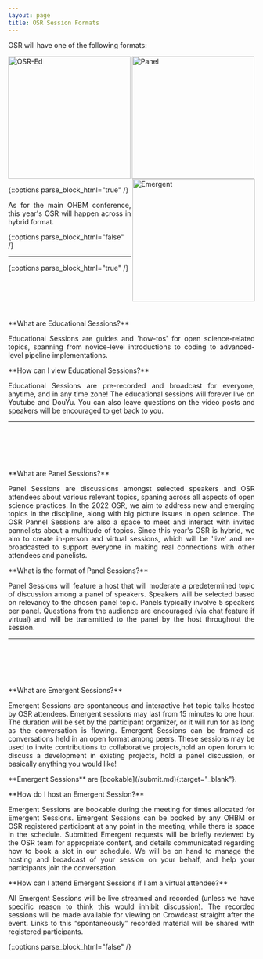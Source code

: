 ```yaml
---
layout: page
title: OSR Session Formats
---
```


OSR will have one of the following formats: 

[<img align="left" src="../img/educational_geg.svg" height="250" alt="OSR-Ed">](#educational)
[<img align="center" src="../img/panel_geg.svg" height="250" alt="Panel">](#panel)
[<img align="right" src="../img/emergent_geg.svg" height="250" alt="Emergent">](#emergent)

{::options parse_block_html="true" /}
<p align="justify">
As for the main OHBM conference, this year's OSR will happen across in hybrid format.
</p>
{::options parse_block_html="false" /}

--- 

{::options parse_block_html="true" /}

<div id='educational'></div>
<br/>
<br/>
<br/>
<br/>

<p align="justify">**What are Educational Sessions?**</p>

<p align="justify">Educational Sessions are guides and 'how-tos' for open science-related topics, spanning from novice-level introductions to coding to advanced-level pipeline implementations.</p>

<p align="justify">**How can I view Educational Sessions?**</p>
<p align="justify"> Educational Sessions are pre-recorded and broadcast for everyone, anytime, and in any time zone! The educational sessions will forever live on Youtube and DouYu. You can also leave questions on the video posts and speakers will be encouraged to get back to you.</p>
  
 ---

<div id='panel'></div>
<br/>
<br/>
<br/>
<br/>

<p align="justify">**What are Panel Sessions?**</p>
<p align="justify"> Panel Sessions are discussions amongst selected speakers and OSR attendees about various relevant topics, spaning across all aspects of open science practices.
In the 2022 OSR, we aim to address new and emerging topics in the discipline, along with big picture issues in open science. The OSR Pannel Sessions are also a space to meet 
and interact with invited pannelists about a multitude of topics. Since this year's OSR is hybrid, we aim to create in-person and virtual sessions, which will be 'live' and re-broadcasted
to support everyone in making real connections with other attendees and panelists.</p>

<p align="justify">**What is the format of Panel Sessions?**</p>
<p align="justify">Panel Sessions will feature a host that will moderate a predetermined topic of discussion among a panel of speakers.
Speakers will be selected based on relevancy to the chosen panel topic. Panels typically involve 5 speakers per panel.
Questions from the audience are encouraged (via chat feature if virtual) and will be transmitted to the panel by the host throughout the session.</p>

<!-- <p align="justify">**Previous Panel Sessions:**</p> -->

---

<div id='emergent'></div>
<br/>
<br/>
<br/>
<br/>
  
<p align="justify">**What are Emergent Sessions?**</p>
<p align="justify"> Emergent Sessions are spontaneous and interactive hot topic talks hosted by OSR attendees. Emergent sessions may last from 15 minutes to one hour. The duration will be set by the participant organizer, or it will run for as long as the conversation is flowing. Emergent Sessions can be framed as conversations held in an open format among peers. These sessions may be used to invite contributions to collaborative projects,hold an open forum to discuss a development in existing projects, hold a panel discussion, or basically anything you would like!</p>

<p align="justify">**Emergent Sessions** are [bookable](/submit.md){:target="_blank"}.</p> 

<p align="justify">**How do I host an Emergent Session?**</p>
<p align="justify"> Emergent Sessions are bookable during the meeting for times allocated for Emergent Sessions. 
Emergent Sessions can be booked by any OHBM or OSR registered participant at any point in the meeting, while there is space in the schedule. 
Submitted Emergent requests will be briefly reviewed by the OSR team for appropriate content, and details communicated regarding how to book a slot in our schedule. We will be on hand to manage the hosting and broadcast of your session on your behalf, and help your participants join the conversation.</p>
 
<p align="justify">**How can I attend Emergent Sessions if I am a virtual attendee?**</p>
<p align="justify"> All Emergent Sessions will be live streamed and recorded (unless we have specific reason to think this would inhibit discussion). The recorded sessions will be made available for viewing on Crowdcast straight after the event. Links to this “spontaneously” recorded material will be shared with registered participants.</p>


<!-- <p align="justify">**Examples of Emergent Sessions:**</p> -->


{::options parse_block_html="false" /}
